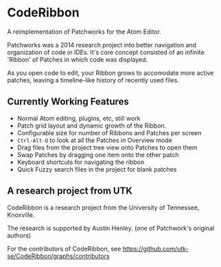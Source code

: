 # CodeRibbon

A reimplementation of Patchworks for the Atom Editor.

Patchworks was a 2014 research project into better navigation and organization of code in IDEs. It's core concept consisted of an infinite 'Ribbon' of Patches in which code was displayed.

As you open code to edit, your Ribbon grows to accomodate more active patches, leaving a timeline-like history of recently used files.

## Currently Working Features

 - Normal Atom editing, plugins, etc, still work
 - Patch grid layout and dynamic growth of the Ribbon.
 - Configurable size for number of Ribbons and Patches per screen
 - `Ctrl-Alt-O` to look at all the Patches in Overview mode
 - Drag files from the project tree view onto Patches to open them
 - Swap Patches by dragging one item onto the other patch
 - Keyboard shortcuts for navigating the ribbon
 - Quick Fuzzy search files in the project for blank patches

## A research project from UTK

CodeRibbon is a research project from the University of Tennessee, Knoxville.

The research is supported by Austin Henley. (one of Patchwork's original authors)

For the contributors of CodeRibbon, see https://github.com/utk-se/CodeRibbon/graphs/contributors

